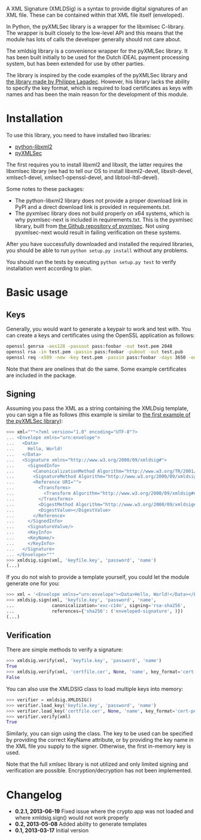 A XML Signature (XMLDSig) is a syntax to provide digital signatures of an XML file. These can be contained within that XML file itself (enveloped). 

In Python, the pyXMLSec library is a wrapper for the libxmlsec C-library. The wrapper is built closely to the low-level API and this means that the module has lots of calls the developer generally should not care about.

The xmldsig library is a convenience wrapper for the pyXMLSec library. It has been built initially to be used for the Dutch iDEAL payment processing system, but has been extended for use by other parties.

The library is inspired by the code examples of the pyXMLSec library and [the library made by Philippe Lagadec](http://www.decalage.info/python/pyxmldsig). However, his library lacks the ability to specify the key format, which is required to load certificates as keys with names and has been the main reason for the development of this module.


Installation
============
To use this library, you need to have installed two libraries:

* [python-libxml2](http://xmlsoft.org/python.html)
* [pyXMLSec](http://pyxmlsec.labs.libre-entreprise.org/)

The first requires you to install libxml2 and libxslt, the latter requires the libxmlsec library (we had to tell our OS to install libxml2-devel, libxslt-devel, xmlsec1-devel, xmlsec1-openssl-devel, and libtool-ltdl-devel).

Some notes to these packages:

* The python-libxml2 library does not provide a proper download link in PyPI and a direct download link is provided in requirements.txt. 
* The pyxmlsec library does not build properly on x64 systems, which is why pyxmlsec-next is included in requirements.txt. This is the pyxmlsec library, built from [the Github repository of pyxmlsec](https://github.com/dnet/pyxmlsec). Not using pyxmlsec-next would result in failing verification on these systems.

After you have successfully downloaded and installed the required libraries, you should be able to run `python setup.py install` without any problems.

You should run the tests by executing `python setup.py test` to verify installation went according to plan.


Basic usage
===========

Keys
----
Generally, you would want to generate a keypair to work and test with. You can create a keys and certificates using the OpenSSL application as follows:

```bash
openssl genrsa -aes128 -passout pass:foobar -out test.pem 2048                     # private key
openssl rsa -in test.pem -passin pass:foobar -pubout -out test.pub                 # public key
openssl req -x509 -new -key test.pem -passin pass:foobar -days 3650 -out test.cer  # self-signed x509 certificate
```

Note that there are onelines that do the same. Some example certificates are included in the package.


Signing
-------
Assuming you pass the XML as a string containing the XMLDsig template, you can sign a file as follows (this example is similar to [the first example of the pyXMLSec library](http://pyxmlsec.labs.libre-entreprise.org/index.php?section=examples&id=1)):

```python
>>> xml="""<?xml version="1.0" encoding="UTF-8"?>
... <Envelope xmlns="urn:envelope">
...   <Data>
...     Hello, World!
...   </Data>
...   <Signature xmlns="http://www.w3.org/2000/09/xmldsig#">
...     <SignedInfo>
...       <CanonicalizationMethod Algorithm="http://www.w3.org/TR/2001/REC-xml-c14n-20010315" />
...       <SignatureMethod Algorithm="http://www.w3.org/2000/09/xmldsig#rsa-sha1" />
...       <Reference URI="">
...         <Transforms>
...           <Transform Algorithm="http://www.w3.org/2000/09/xmldsig#enveloped-signature" />
...         </Transforms>
...         <DigestMethod Algorithm="http://www.w3.org/2000/09/xmldsig#sha1" />
...         <DigestValue></DigestValue>
...       </Reference>
...     </SignedInfo>
...     <SignatureValue/>
...     <KeyInfo>
...     <KeyName/>
...     </KeyInfo>
...   </Signature>
... </Envelope>"""
>>> xmldsig.sign(xml, 'keyfile.key', 'password', 'name')
(...)
```

If you do not wish to provide a template yourself, you could let the module generate one for you:

```python
>>> xml = '<Envelope xmlns="urn:envelope"><Data>Hello, World!</Data></Envelope>'
>>> xmldsig.sign(xml, 'keyfile.key', 'password', 'name', 
...              canonicalization='exc-c14n', signing='rsa-sha256',
...              references={'sha256': ('enveloped-signature', )})
(...)
```

Verification
------------

There are simple methods to verify a signature:

```python
>>> xmldsig.verify(xml, 'keyfile.key', 'password', 'name')
True
>>> xmldsig.verify(xml, 'certfile.cer', None, 'name', key_format='cert-pem')
False
```

You can also use the XMLDSIG class to load multiple keys into memory:

```python
>>> verifier = xmldsig.XMLDSIG()
>>> verifier.load_key('keyfile.key', 'password', 'name')
>>> verifier.load_key('certfile.cer', None, 'name', key_format='cert-pem')
>>> verifier.verify(xml)
True
```

Similarly, you can sign using the class. The key to be used can be specified by providing the correct KeyName attribute, or by providing the key name in the XML file you supply to the signer. Otherwise, the first in-memory key is used.

Note that the full xmlsec library is not utilized and only limited signing and verification are possible. Encryption/decryption has not been implemented.


Changelog
=========
* **0.2.1, 2013-06-19** Fixed issue where the crypto app was not loaded and where xmldsig.sign() would not work properly
* **0.2, 2013-05-08** Added ability to generate templates
* **0.1, 2013-03-17** Initial version